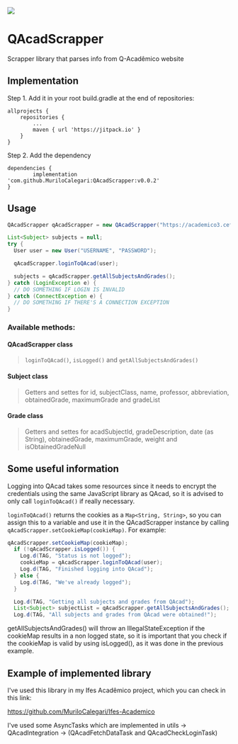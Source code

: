[![](https://jitpack.io/v/MuriloCalegari/QAcadScrapper.svg)](https://jitpack.io/#MuriloCalegari/QAcadScrapper)

# QAcadScrapper
Scrapper library that parses info from Q-Acadêmico website

## Implementation

Step 1.
Add it in your root build.gradle at the end of repositories:

	allprojects {
		repositories {
			...
			maven { url 'https://jitpack.io' }
		}
	}
Step 2. Add the dependency

	dependencies {
	        implementation 'com.github.MuriloCalegari:QAcadScrapper:v0.0.2'
	}
  
  
## Usage
```java
QAcadScrapper qAcadScrapper = new QAcadScrapper("https://academico3.cefetes.br/qacademico" /* URL TO QACAD PAGE */);

List<Subject> subjects = null;
try {
  User user = new User("USERNAME", "PASSWORD");

  qAcadScrapper.loginToQAcad(user);

  subjects = qAcadScrapper.getAllSubjectsAndGrades();
} catch (LoginException e) {
  // DO SOMETHING IF LOGIN IS INVALID
} catch (ConnectException e) {
  // DO SOMETHING IF THERE'S A CONNECTION EXCEPTION
}
```

### Available methods:

#### QAcadScrapper class

> `loginToQAcad()`, `isLogged()` and `getAllSubjectsAndGrades()`

#### Subject class

> Getters and settes for id, subjectClass, name, professor, abbreviation, obtainedGrade, maximumGrade and gradeList

#### Grade class

> Getters and settes for acadSubjectId, gradeDescription, date (as String), obtainedGrade, maximumGrade, weight and isObtainedGradeNull

## Some useful information

Logging into QAcad takes some resources since it needs to encrypt the credentials using the same JavaScript library as QAcad, so it is advised to only call `loginToQAcad()` if really necessary.

`loginToQAcad()` returns the cookies as a `Map<String, String>`, so you can assign this to a variable and use it in the QAcadScrapper instance by calling `qAcadScrapper.setCookieMap(cookieMap)`. For example:

```java
qAcadScrapper.setCookieMap(cookieMap);
  if (!qAcadScrapper.isLogged()) {
    Log.d(TAG, "Status is not logged");
    cookieMap = qAcadScrapper.loginToQAcad(user);
    Log.d(TAG, "Finished logging into QAcad");
  } else {
    Log.d(TAG, "We've already logged");
  }

  Log.d(TAG, "Getting all subjects and grades from QAcad");
  List<Subject> subjectList = qAcadScrapper.getAllSubjectsAndGrades();
  Log.d(TAG, "All subjects and grades from QAcad were obtained!");
```

getAllSubjectsAndGrades() will throw an IllegalStateException if the cookieMap results in a non logged state, so it is important that you check if the cookieMap is valid by using isLogged(), as it was done in the previous example.

## Example of implemented library

I've used this library in my Ifes Acadêmico project, which you can check in this link:

https://github.com/MuriloCalegari/Ifes-Academico

I've used some AsyncTasks which are implemented in utils -> QAcadIntegration -> (QAcadFetchDataTask and QAcadCheckLoginTask)
